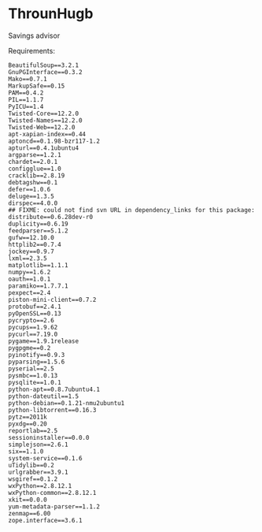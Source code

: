 ThrounHugb
==========

Savings advisor

Requirements:

	BeautifulSoup==3.2.1
	GnuPGInterface==0.3.2
	Mako==0.7.1
	MarkupSafe==0.15
	PAM==0.4.2
	PIL==1.1.7
	PyICU==1.4
	Twisted-Core==12.2.0
	Twisted-Names==12.2.0
	Twisted-Web==12.2.0
	apt-xapian-index==0.44
	aptoncd==0.1.98-bzr117-1.2
	apturl==0.4.1ubuntu4
	argparse==1.2.1
	chardet==2.0.1
	configglue==1.0
	cracklib==2.8.19
	debtagshw==0.1
	defer==1.0.6
	deluge==1.3.5
	dirspec==4.0.0
	## FIXME: could not find svn URL in dependency_links for this package:
	distribute==0.6.28dev-r0
	duplicity==0.6.19
	feedparser==5.1.2
	gufw==12.10.0
	httplib2==0.7.4
	jockey==0.9.7
	lxml==2.3.5
	matplotlib==1.1.1
	numpy==1.6.2
	oauth==1.0.1
	paramiko==1.7.7.1
	pexpect==2.4
	piston-mini-client==0.7.2
	protobuf==2.4.1
	pyOpenSSL==0.13
	pycrypto==2.6
	pycups==1.9.62
	pycurl==7.19.0
	pygame==1.9.1release
	pygpgme==0.2
	pyinotify==0.9.3
	pyparsing==1.5.6
	pyserial==2.5
	pysmbc==1.0.13
	pysqlite==1.0.1
	python-apt==0.8.7ubuntu4.1
	python-dateutil==1.5
	python-debian==0.1.21-nmu2ubuntu1
	python-libtorrent==0.16.3
	pytz==2011k
	pyxdg==0.20
	reportlab==2.5
	sessioninstaller==0.0.0
	simplejson==2.6.1
	six==1.1.0
	system-service==0.1.6
	uTidylib==0.2
	urlgrabber==3.9.1
	wsgiref==0.1.2
	wxPython==2.8.12.1
	wxPython-common==2.8.12.1
	xkit==0.0.0
	yum-metadata-parser==1.1.2
	zenmap==6.00
	zope.interface==3.6.1

